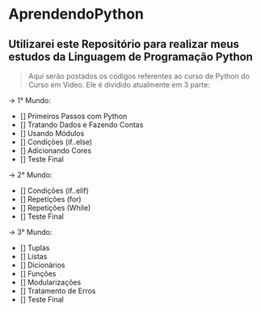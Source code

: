 # AprendendoPython
## Utilizarei este Repositório para realizar meus estudos da Linguagem de Programação Python

> Aqui serão postados os códigos referentes ao curso de Python do Curso em Video. Ele é dividido atualmente em 3 parte:

-> 1° Mundo:
  - [] Primeiros Passos com Python
  - [] Tratando Dados e Fazendo Contas
  - [] Usando Módulos
  - [] Condições (if..else)
  - [] Adicionando Cores
  - [] Teste Final
  
-> 2° Mundo:
  - [] Condições (if..elif)
  - [] Repetições (for)
  - [] Repetições (While)
  - [] Teste Final
  
-> 3° Mundo:
  - [] Tuplas
  - [] Listas
  - [] Dicionários
  - [] Funções
  - [] Modularizações
  - [] Tratamento de Erros
  - [] Teste Final

